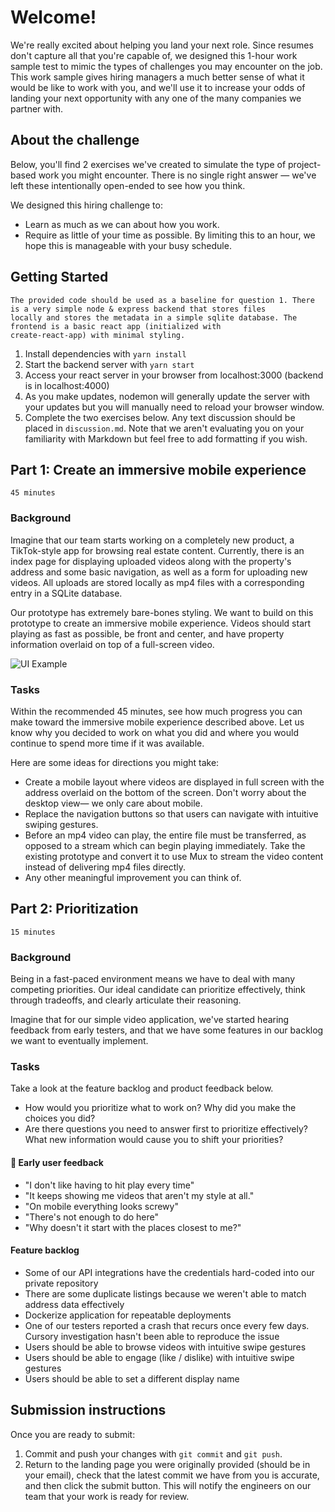 # Welcome!
We're really excited about helping you land your next role. Since resumes don't capture all that you're capable of, we designed this 1-hour work sample test to mimic the types of challenges you may encounter on the job. This work sample gives hiring managers a much better sense of what it would be like to work with you, and we'll use it to increase your odds of landing your next opportunity with any one of the many companies we partner with.


## About the challenge
Below, you'll find 2 exercises we've created to simulate the type of project-based work you might encounter. There is no single right answer — we've left these intentionally open-ended to see how you think.

We designed this hiring challenge to:

* Learn as much as we can about how you work.
* Require as little of your time as possible. By limiting this to an hour, we hope this is manageable with your busy schedule.


## Getting Started

```
The provided code should be used as a baseline for question 1. There is a very simple node & express backend that stores files
locally and stores the metadata in a simple sqlite database. The frontend is a basic react app (initialized with 
create-react-app) with minimal styling.
```

1. Install dependencies with `yarn install`
2. Start the backend server with `yarn start`
3. Access your react server in your browser from localhost:3000 (backend is in localhost:4000)
4. As you make updates, nodemon will generally update the server with your updates but you will manually need to reload your browser window.
5. Complete the two exercises below. Any text discussion should be placed in `discussion.md`. Note that we aren't evaluating you on your familiarity with Markdown but feel free to add formatting if you wish.


## Part 1: Create an immersive mobile experience
`45 minutes`

### Background
Imagine that our team starts working on a completely new product, a TikTok-style app for browsing real estate content. Currently, there is an index page for displaying uploaded videos along with the property's address and some basic navigation, as well as a form for uploading new videos. All uploads are stored locally as mp4 files with a corresponding entry in a SQLite database.

Our prototype has extremely bare-bones styling. We want to build on this prototype to create an immersive mobile experience. Videos should start playing as fast as possible, be front and center, and have property information overlaid on top of a full-screen video.

![UI Example](https://user-images.githubusercontent.com/84157523/164535838-4d681d62-501b-465e-9f68-503ae9c751a8.png)

### Tasks
Within the recommended 45 minutes, see how much progress you can make toward the immersive mobile experience described above. Let us know why you decided to work on what you did and where you would continue to spend more time if it was available.

Here are some ideas for directions you might take:

* Create a mobile layout where videos are displayed in full screen with the address overlaid on the bottom of the screen.  Don't worry about the desktop view— we only care about mobile.
* Replace the navigation buttons so that users can navigate with intuitive swiping gestures. 
* Before an mp4 video can play, the entire file must be transferred, as opposed to a stream which can begin playing immediately. Take the existing prototype and convert it to use Mux to stream the video content instead of delivering mp4 files directly. 
* Any other meaningful improvement you can think of.


## Part 2: Prioritization
`15 minutes`

### Background
Being in a fast-paced environment means we have to deal with many competing priorities. Our ideal candidate can prioritize effectively, think through tradeoffs, and clearly articulate their reasoning.

Imagine that for our simple video application, we've started hearing feedback from early testers, and that we have some features in our backlog we want to eventually implement.

### Tasks
Take a look at the feature backlog and product feedback below.

* How would you prioritize what to work on? Why did you make the choices you did?
* Are there questions you need to answer first to prioritize effectively? What new information would cause you to shift your priorities?

#### 💬 Early user feedback
* "I don't like having to hit play every time"
* "It keeps showing me videos that aren't my style at all."
* "On mobile everything looks screwy"
* "There's not enough to do here"
* "Why doesn't it start with the places closest to me?"

#### Feature backlog
* Some of our API integrations have the credentials hard-coded into our private repository
* There are some duplicate listings because we weren't able to match address data effectively
* Dockerize application for repeatable deployments
* One of our testers reported a crash that recurs once every few days. Cursory investigation hasn't been able to reproduce the issue
* Users should be able to browse videos with intuitive swipe gestures
* Users should be able to engage (like / dislike) with intuitive swipe gestures
* Users should be able to set a different display name


## Submission instructions
Once you are ready to submit:

1. Commit and push your changes with `git commit` and `git push`.
2. Return to the landing page you were originally provided (should be in your email), check that the latest commit we have from you is accurate, and then click the submit button. This will notify the engineers on our team that your work is ready for review.
